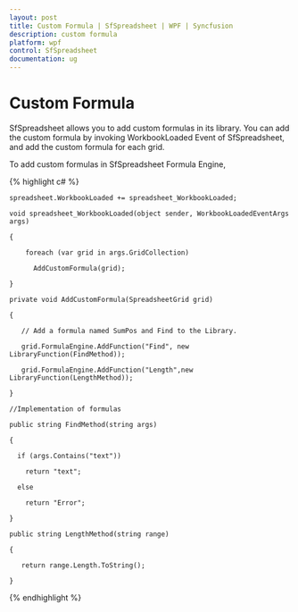 ```yaml
---
layout: post
title: Custom Formula | SfSpreadsheet | WPF | Syncfusion
description: custom formula
platform: wpf
control: SfSpreadsheet
documentation: ug
---
```


# Custom Formula

SfSpreadsheet allows you to add custom formulas in its library. You can add the custom formula by invoking WorkbookLoaded Event of SfSpreadsheet, and add the custom formula for each grid.

To add custom formulas in SfSpreadsheet Formula Engine,

{% highlight c# %}

    spreadsheet.WorkbookLoaded += spreadsheet_WorkbookLoaded;

    void spreadsheet_WorkbookLoaded(object sender, WorkbookLoadedEventArgs args)

    {

        foreach (var grid in args.GridCollection)

          AddCustomFormula(grid); 

    }

    private void AddCustomFormula(SpreadsheetGrid grid)

    {

       // Add a formula named SumPos and Find to the Library.

       grid.FormulaEngine.AddFunction("Find", new LibraryFunction(FindMethod));

       grid.FormulaEngine.AddFunction("Length",new LibraryFunction(LengthMethod));

    }

    //Implementation of formulas

    public string FindMethod(string args)

    {

      if (args.Contains("text"))

        return "text";

      else

        return "Error";

    }

    public string LengthMethod(string range)

    {

       return range.Length.ToString();

    }


{% endhighlight %}

